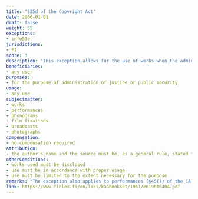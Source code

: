 ```yaml
---
title: "§25d of the Copyright Act"
date: 2006-01-01
draft: false
weight: 55
exceptions:
- info53e
jurisdictions:
- FI
score: 3
description: "This exception allows for the use of works when the administration of justice or public security so requires. It also allows for the reproduction or communication to the public of other works in connection with public documents and their separate use for the administrative or other purpose to which the document relates. In addition, §25d states that copyright shall not limit the statutory right to obtain information from a public document."
beneficiaries:
- any user
purposes: 
- for the purpose of administration of justice or public security
usage:
- any use
subjectmatter:
- works
- performances
- phonograms
- film fixations
- broadcasts
- photographs
compensation:
- no compensation required
attribution: 
- the author's name and the source must be, as a general rule, stated to the extent and in the manner required by proper usage
otherConditions: 
- works used must be disclosed
- use must be in accordance with proper usage
- use must be limited to the extent necessary for the purpose
remarks: "The exception also applies to performances (§45(7) of the CA); sound recordings (§46(3) of the CA); film fixations (§46a(3) of the CA); broadcasts (§48(4) of the CA) and photographs (§49a(3) of the CA).<br /><br />§11(2) requires that when a work is used publicly under an exception, the author's name and the source must be, as a general rule, stated to the extent and in the manner required by proper usage. It also requires that the work must not be altered more than necessary for the intended use."
link: https://www.finlex.fi/en/laki/kaannokset/1961/en19610404.pdf
---
```

